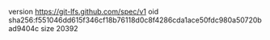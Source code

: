 version https://git-lfs.github.com/spec/v1
oid sha256:f551046dd615f346cf18b76118d0c8f4286cda1ace50fdc980a50720bad9404c
size 20392
